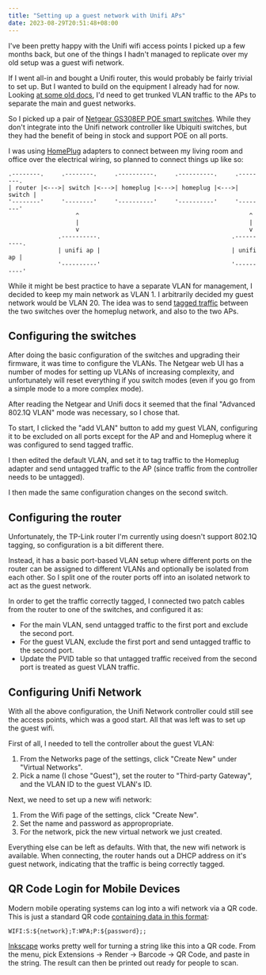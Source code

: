 ```yaml
---
title: "Setting up a guest network with Unifi APs"
date: 2023-08-29T20:51:48+08:00
---
```


I've been pretty happy with the Unifi wifi access points I picked up a
few months back, but one of the things I hadn't managed to replicate
over my old setup was a guest wifi network.

If I went all-in and bought a Unifi router, this would probably be
fairly trivial to set up. But I wanted to build on the equipment I
already had for now. Looking [at some old docs][1], I'd need to get
trunked VLAN traffic to the APs to separate the main and guest
networks.

So I picked up a pair of [Netgear GS308EP POE smart
switches][2]. While they don't integrate into the Unifi network
controller like Ubiquiti switches, but they had the benefit of being
in stock and support POE on all ports.

I was using [HomePlug][3] adapters to connect between my living room
and office over the electrical wiring, so planned to connect things up
like so:

<div class="f5">

```goat
.--------.     .--------.     .----------.     .----------.     .--------.
| router |<--->| switch |<--->| homeplug |<--->| homeplug |<--->| switch |
'--------'     '--------'     '----------'     '----------'     '--------'
                   ^                                                ^
                   |                                                |
                   v                                                v
              .----------.                                     .----------.
              | unifi ap |                                     | unifi ap |
              '----------'                                     '----------'
```
</div>

While it might be best practice to have a separate VLAN for
management, I decided to keep my main network as VLAN 1. I arbitrarily
decided my guest network would be VLAN 20. The idea was to send
[tagged traffic][4] between the two switches over the homeplug
network, and also to the two APs.

## Configuring the switches

After doing the basic configuration of the switches and upgrading
their firmware, it was time to configure the VLANs. The Netgear web UI
has a number of modes for setting up VLANs of increasing complexity,
and unfortunately will reset everything if you switch modes (even if
you go from a simple mode to a more complex mode).

After reading the Netgear and Unifi docs it seemed that the final
"Advanced 802.1Q VLAN" mode was necessary, so I chose that.

To start, I clicked the "add VLAN" button to add my guest VLAN,
configuring it to be excluded on all ports except for the AP and and
Homeplug where it was configured to send tagged traffic.

I then edited the default VLAN, and set it to tag traffic to the
Homeplug adapter and send untagged traffic to the AP (since traffic
from the controller needs to be untagged).

I then made the same configuration changes on the second switch.

## Configuring the router

Unfortunately, the TP-Link router I'm currently using doesn't support
802.1Q tagging, so configuration is a bit different there.

Instead, it has a basic port-based VLAN setup where different ports on
the router can be assigned to different VLANs and optionally be
isolated from each other. So I split one of the router ports off into
an isolated network to act as the guest network.

In order to get the traffic correctly tagged, I connected two patch cables from the router to one of the switches, and configured it as:

* For the main VLAN, send untagged traffic to the first port and exclude the second port.
* For the guest VLAN, exclude the first port and send untagged traffic to the second port.
* Update the PVID table so that untagged traffic received from the second port is treated as guest VLAN traffic.

## Configuring Unifi Network

With all the above configuration, the Unifi Network controller could
still see the access points, which was a good start. All that was left
was to set up the guest wifi.

First of all, I needed to tell the controller about the guest VLAN:

1. From the Networks page of the settings, click "Create New" under "Virtual Networks".
2. Pick a name (I chose "Guest"), set the router to "Third-party Gateway", and the VLAN ID to the guest VLAN's ID.

Next, we need to set up a new wifi network:

1. From the Wifi page of the settings, click "Create New".
2. Set the name and password as appropropriate.
3. For the network, pick the new virtual network we just created.

Everything else can be left as defaults. With that, the new wifi
network is available. When connecting, the router hands out a DHCP
address on it's guest network, indicating that the traffic is being
correctly tagged.

## QR Code Login for Mobile Devices

Modern mobile operating systems can log into a wifi network via a QR
code. This is just a standard QR code [containing data in this
format][5]:

```
WIFI:S:${network};T:WPA;P:${password};;
```

[Inkscape][6] works pretty well for turning a string like this into a
QR code. From the menu, pick Extensions -> Render -> Barcode -> QR
Code, and paste in the string. The result can then be printed out
ready for people to scan.


[1]: https://web.archive.org/web/20230203173816/https://help.ui.com/hc/en-us/articles/204962144-UniFi-VLAN-Traffic-Tagging
[2]: https://www.netgear.com/au/business/wired/switches/plus/gs308ep/
[3]: https://en.wikipedia.org/wiki/HomePlug
[4]: https://en.wikipedia.org/wiki/IEEE_802.1Q
[5]: https://github.com/zxing/zxing/wiki/Barcode-Contents#wi-fi-network-config-android-ios-11
[6]: https://inkscape.org/
